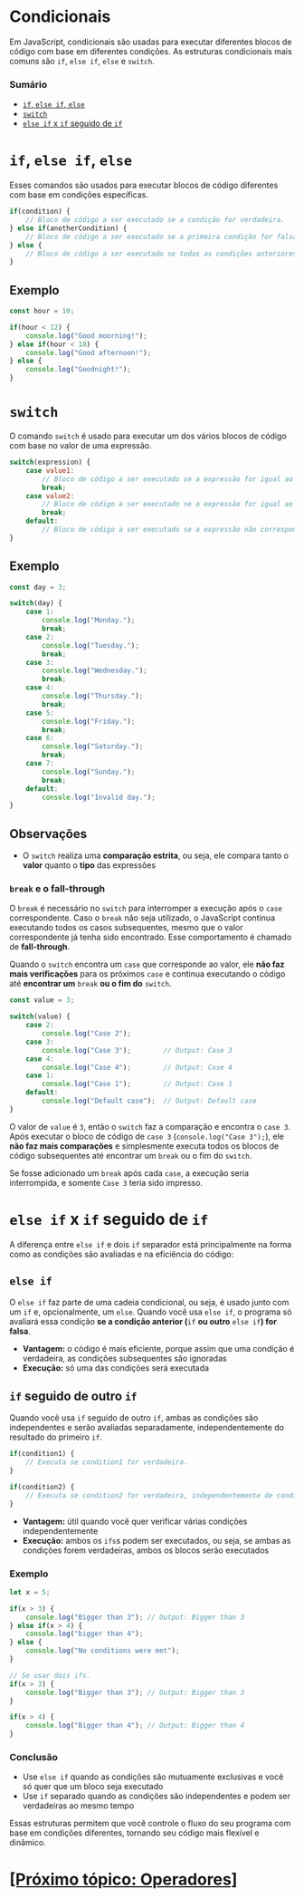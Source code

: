 # Condicionais

Em JavaScript, condicionais são usadas para executar diferentes blocos de código com base em diferentes condições. As estruturas condicionais mais comuns são `if`, `else if`, `else` e `switch`.

### Sumário

- [`if`, `else if`, `else`](#if-elseif-else)
- [`switch`](#switch)
- [`else if` x `if` seguido de `if`](#elseif-x-if-seguido-if)

# <a id="if-elseif-else">`if`, `else if`, `else`</a>

Esses comandos são usados para executar blocos de código diferentes com base em condições específicas.

```JavaScript
if(condition) {
    // Bloco de código a ser executado se a condição for verdadeira.
} else if(anotherCondition) {
    // Bloco de código a ser executado se a primeira condição for falsa e esta condição for verdadeira.
} else {
    // Bloco de código a ser executado se todas as condições anteriores forem falsas.
}
```

## Exemplo

```JavaScript
const hour = 10;

if(hour < 12) {
    console.log("Good moorning!");
} else if(hour < 18) {
    console.log("Good afternoon!");
} else {
    console.log("Goodnight!");
}
```

# <a id="switch">`switch`</a>

O comando `switch` é usado para executar um dos vários blocos de código com base no valor de uma expressão.

```JavaScript
switch(expression) {
    case value1:
        // Bloco de código a ser executado se a expressão for igual ao value1.
        break;
    case value2:
        // Bloco de código a ser executado se a expressão for igual ao value2.
        break;
    default:
        // Bloco de código a ser executado se a expressão não corresponder a nenhum dos valores anteriores.
}
```

## Exemplo

```JavaScript
const day = 3;

switch(day) {
    case 1:
        console.log("Monday.");
        break;
    case 2:
        console.log("Tuesday.");
        break;
    case 3:
        console.log("Wednesday.");
        break;
    case 4:
        console.log("Thursday.");
        break;
    case 5:
        console.log("Friday.");
        break;
    case 6:
        console.log("Saturday.");
        break;
    case 7:
        console.log("Sunday.");
        break;
    default:
        console.log("Invalid day.");
}
```

## Observações

- O `switch` realiza uma **comparação estrita**, ou seja, ele compara tanto o **valor** quanto o **tipo** das expressões

### `break` e o fall-through

O `break` é necessário no `switch` para interromper a execução após o `case` correspondente. Caso o `break` não seja utilizado, o JavaScript continua executando todos os casos subsequentes, mesmo que o valor correspondente já tenha sido encontrado. Esse comportamento é chamado de **fall-through**.

Quando o `switch` encontra um `case` que corresponde ao valor, ele **não faz mais verificações** para os próximos `case` e continua executando o código até **encontrar um** `break` **ou o fim do** `switch`.

```JavaScript
const value = 3;

switch(value) {
    case 2:
        console.log("Case 2");
    case 3:
        console.log("Case 3");        // Output: Case 3
    case 4:
        console.log("Case 4");        // Output: Case 4
    case 1:
        console.log("Case 1");        // Output: Case 1
    default:
        console.log("Default case");  // Output: Default case
}
```

O valor de `value` é `3`, então o `switch` faz a comparação e encontra o `case 3`. Após executar o bloco de código de `case 3` (`console.log("Case 3");`), ele **não faz mais comparações** e simplesmente executa todos os blocos de código subsequentes até encontrar um `break` ou o fim do `switch`.

Se fosse adicionado um `break` após cada `case`, a execução seria interrompida, e somente `Case 3` teria sido impresso.

# <a id="elseif-x-if-seguido-if">`else if` x `if` seguido de `if`</a>

A diferença entre `else if` e dois `if` separador está principalmente na forma como as condições são avaliadas e na eficiência do código:

## `else if`

O `else if` faz parte de uma cadeia condicional, ou seja, é usado junto com um `if` e, opcionalmente, um `else`. Quando você usa `else if`, o programa só avaliará essa condição **se a condição anterior (**`if` **ou outro** `else if`**) for falsa**.

- **Vantagem:** o código é mais eficiente, porque assim que uma condição é verdadeira, as condições subsequentes são ignoradas
- **Execução:** só uma das condições será executada

## `if` seguido de outro `if`

Quando você usa `if` seguido de outro `if`, ambas as condições são independentes e serão avaliadas separadamente, independentemente do resultado do primeiro `if`.

```JavaScript
if(condition1) {
    // Executa se condition1 for verdadeira.
}

if(condition2) {
    // Executa se condition2 for verdadeira, independentemente de condition1.
}
```

- **Vantagem:** útil quando você quer verificar várias condições independentemente
- **Execução:** ambos os `ifs`s podem ser executados, ou seja, se ambas as condições forem verdadeiras, ambos os blocos serão executados

### Exemplo

```JavaScript
let x = 5;

if(x > 3) {
    console.log("Bigger than 3"); // Output: Bigger than 3
} else if(x > 4) {
    console.log("bigger than 4");
} else {
    console.log("No conditions were met");
}

// Se usar dois ifs.
if(x > 3) {
    console.log("Bigger than 3"); // Output: Bigger than 3
}

if(x > 4) {
    console.log("Bigger than 4"); // Output: Bigger than 4
}
```

### Conclusão

- Use `else if` quando as condições são mutuamente exclusivas e você só quer que um bloco seja executado
- Use `if` separado quando as condições são independentes e podem ser verdadeiras ao mesmo tempo

Essas estruturas permitem que você controle o fluxo do seu programa com base em condições diferentes, tornando seu código mais flexível e dinâmico.

# [[Próximo tópico: Operadores]](./operadores.md)